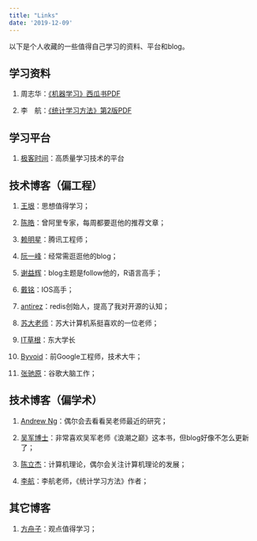```yaml
---
title: "Links"
date: '2019-12-09'
---
```


以下是个人收藏的一些值得自己学习的资料、平台和blog。


## 学习资料

1. 周志华：<a href="https://github.com/calxu/calxu.github.io/raw/master/quote/book_ml_zhouzhihua.pdf" target="_blank">《机器学习》西瓜书PDF</a>

2. 李　航：<a href="https://github.com/calxu/calxu.github.io/raw/master/quote/book_ml_lihang.pdf" target="_blank">《统计学习方法》第2版PDF</a>


## 学习平台

1. [极客时间](https://time.geekbang.org/)：高质量学习技术的平台


## 技术博客（偏工程）

1. [王垠](http://www.yinwang.org/)：思想值得学习；

2. [陈皓](https://coolshell.cn/featured)：曾阿里专家，每周都要逛他的推荐文章；

3. [赖明星](http://mingxinglai.com/cn/)：腾讯工程师；

4. [阮一峰](http://www.ruanyifeng.com/home.html)：经常需逛逛他的blog；

5. [谢益辉](https://yihui.org/cn/)：blog主题是follow他的，R语言高手；

6. [戴铭](https://ming1016.github.io/)：IOS高手；

7. [antirez](http://antirez.com/latest/0)：redis创始人，提高了我对开源的认知；

8. [苏大老师](http://hlt.suda.edu.cn/~zhli/cn.html)：苏大计算机系挺喜欢的一位老师；

9. [IT草根](http://codepub.cn/)：东大学长

10. [Byvoid](https://www.byvoid.com/en/blog)：前Google工程师，技术大牛；

11. [张驰原](http://pluskid.org/)：谷歌大脑工作；


## 技术博客（偏学术）

1. [Andrew Ng](https://www.andrewng.org/)：偶尔会去看看吴老师最近的研究；

2. [吴军博士](https://sites.google.com/site/junwu02/%E4%B8%AD%E6%96%87%E7%89%88%E8%AF%B7%E6%8C%89%E8%BF%99%E9%87%8C)：非常喜欢吴军老师《浪潮之巅》这本书，但blog好像不怎么更新了；

3. [陈立杰](http://www.mit.edu/~lijieche/index.html)：计算机理论，偶尔会关注计算机理论的发展；

4. [李航](http://www.hangli-hl.com/index.html)：李航老师，《统计学习方法》作者；


## 其它博客

1. [方舟子](http://xysblogs.org/fangzhouzi)：观点值得学习；
